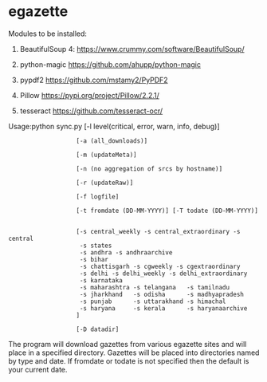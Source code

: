 # egazette
Modules to be installed:

1. BeautifulSoup 4: https://www.crummy.com/software/BeautifulSoup/

2. python-magic  https://github.com/ahupp/python-magic

3. pypdf2 https://github.com/mstamy2/PyPDF2

4. Pillow  https://pypi.org/project/Pillow/2.2.1/

5. tesseract https://github.com/tesseract-ocr/

Usage:python sync.py   [-l level(critical, error, warn, info, debug)]

                       [-a (all_downloads)]

                       [-m (updateMeta)]

                       [-n (no aggregation of srcs by hostname)]

                       [-r (updateRaw)]

                       [-f logfile]

                       [-t fromdate (DD-MM-YYYY)] [-T todate (DD-MM-YYYY)] 


                       [-s central_weekly -s central_extraordinary -s central
                        -s states 
                        -s andhra -s andhraarchive 
                        -s bihar 
                        -s chattisgarh -s cgweekly -s cgextraordinary 
                        -s delhi -s delhi_weekly -s delhi_extraordinary
                        -s karnataka
                        -s maharashtra -s telangana   -s tamilnadu
                        -s jharkhand   -s odisha      -s madhyapradesh
                        -s punjab      -s uttarakhand -s himachal
                        -s haryana     -s kerala      -s haryanaarchive 
                       ]

                       [-D datadir]


The program will download gazettes from various egazette sites
and will place in a specified directory. Gazettes will be
placed into directories named by type and date. If fromdate or
todate is not specified then the default is your current date.


